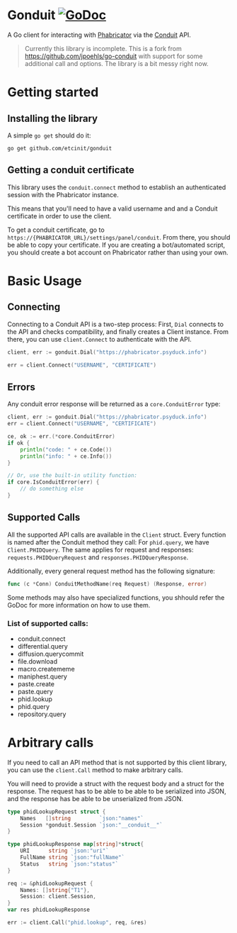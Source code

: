 # Gonduit [![GoDoc](https://godoc.org/github.com/etcinit/gonduit?status.svg)](https://godoc.org/github.com/etcinit/gonduit)

A Go client for interacting with [Phabricator](http://phabricator.org) via the [Conduit](https://secure.phabricator.com/book/phabdev/article/conduit/) API.

> Currently this library is incomplete. This is a fork from
> https://github.com/jpoehls/go-conduit with support for some additional call
> and options. The library is a bit messy right now.

# Getting started

## Installing the library

A simple `go get` should do it:

```
go get github.com/etcinit/gonduit
```

## Getting a conduit certificate

This library uses the `conduit.connect` method to establish an authenticated
session with the Phabricator instance.

This means that you'll need to have a valid username and and a Conduit
certificate in order to use the client.

To get a conduit certificate, go to
`https://{PHABRICATOR_URL}/settings/panel/conduit`. From there, you should be
able to copy your certificate. If you are creating a bot/automated script, you
should create a bot account on Phabricator rather than using your own.

# Basic Usage

## Connecting

Connecting to a Conduit API is a two-step process: First, `Dial` connects to
the API and checks compatibility, and finally creates a Client instance. From
there, you can use `client.Connect` to authenticate with the API.

```go
client, err := gonduit.Dial("https://phabricator.psyduck.info")

err = client.Connect("USERNAME", "CERTIFICATE")
```

## Errors

Any conduit error response will be returned as a `core.ConduitError` type:

```go
client, err := gonduit.Dial("https://phabricator.psyduck.info")
err = client.Connect("USERNAME", "CERTIFICATE")

ce, ok := err.(*core.ConduitError)
if ok {
	println("code: " + ce.Code())
	println("info: " + ce.Info())
}

// Or, use the built-in utility function:
if core.IsConduitError(err) {
	// do something else
}
```

## Supported Calls

All the supported API calls are available in the `Client` struct. Every
function is named after the Conduit method they call: For `phid.query`, we have
`Client.PHIDQuery`. The same applies for request and responses:
`requests.PHIDQueryRequest` and `responses.PHIDQueryResponse`.

Additionally, every general request method has the following signature:

```go
func (c *Conn) ConduitMethodName(req Request) (Response, error)
```

Some methods may also have specialized functions, you shhould refer the GoDoc
for more information on how to use them.

### List of supported calls:

- conduit.connect
- differential.query
- diffusion.querycommit
- file.download
- macro.creatememe
- maniphest.query
- paste.create
- paste.query
- phid.lookup
- phid.query
- repository.query

# Arbitrary calls

If you need to call an API method that is not supported by this client library,
you can use the `client.Call` method to make arbitrary calls.

You will need to provide a struct with the request body and a struct for the
response. The request has to be able to be able to be serialized into JSON,
and the response has be able to be unserialized from JSON.

```go
type phidLookupRequest struct {
	Names   []string         `json:"names"`
	Session *gonduit.Session `json:"__conduit__"`
}

type phidLookupResponse map[string]*struct{
	URI      string `json:"uri"`
	FullName string `json:"fullName"`
	Status   string `json:"status"`
}

req := &phidLookupRequest {
	Names: []string{"T1"},
	Session: client.Session,
}
var res phidLookupResponse

err := client.Call("phid.lookup", req, &res)
```
